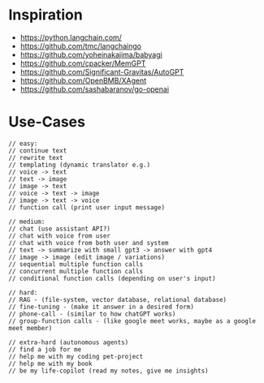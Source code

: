 # Inspiration

- https://python.langchain.com/
- https://github.com/tmc/langchaingo
- https://github.com/yoheinakajima/babyagi
- https://github.com/cpacker/MemGPT
- https://github.com/Significant-Gravitas/AutoGPT
- https://github.com/OpenBMB/XAgent
- https://github.com/sashabaranov/go-openai

# Use-Cases

```
// easy:
// continue text
// rewrite text
// templating (dynamic translator e.g.)
// voice -> text
// text -> image
// image -> text
// voice -> text -> image
// image -> text -> voice
// function call (print user input message)

// medium:
// chat (use assistant API?)
// chat with voice from user
// chat with voice from both user and system
// text -> summarize with small gpt3 -> answer with gpt4
// image -> image (edit image / variations)
// sequential multiple function calls
// concurrent multiple function calls
// conditional function calls (depending on user's input)

// hard:
// RAG - (file-system, vector database, relational database)
// fine-tuning - (make it answer in a desired form)
// phone-call - (similar to how chatGPT works)
// group-function calls - (like google meet works, maybe as a google meet member)

// extra-hard (autonomous agents)
// find a job for me
// help me with my coding pet-project
// help me with my book
// be my life-copilot (read my notes, give me insights)
```